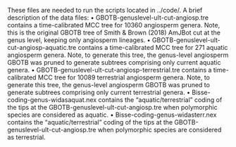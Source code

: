 These files are needed to run the scripts located in ../code/. 
A brief description of the data files:
	•	GBOTB-genuslevel-ult-cut-angiosp.tre contains a time-calibrated MCC tree for 10360 angiosperm genera. Note, this is the original GBOTB tree of Smith & Brown (2018) AmJBot cut at the genus level, keeping only angiosperm lineages.
	•	GBOTB-genuslevel-ult-cut-angiosp-aquatic.tre contains a time-calibrated MCC tree for 271 aquatic angiosperm genera. Note, to generate this tree, the genus-level angiosperm GBOTB was pruned to generate subtrees comprising only current aquatic genera.
	•	GBOTB-genuslevel-ult-cut-angiosp-terrestrial.tre contains a time-calibrated MCC tree for 10089 terrestrial angiosperm genera. Note, to generate this tree, the genus-level angiosperm GBOTB was pruned to generate subtrees comprising only current terrestrial genera. 
	•	Bisse-coding-genus-widasaquat.nex contains the “aquatic/terrestrial” coding of the tips at the GBOTB-genuslevel-ult-cut-angiosp.tre when polymorphic species are considered as aquatic.
	•	Bisse-coding-genus-widasterr.nex contains the “aquatic/terrestrial” coding of the tips at the GBOTB-genuslevel-ult-cut-angiosp.tre when polymorphic species are considered as terrestrial.
